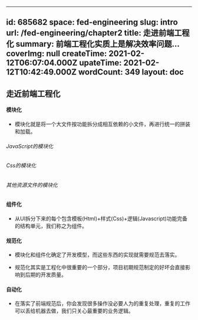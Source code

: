 
---
id: 685682
space: fed-engineering
slug: intro
url: /fed-engineering/chapter2
title: 走进前端工程化
summary: 前端工程化实质上是解决效率问题...
coverImg: null
createTime: 2021-02-12T06:07:04.000Z 
upateTime: 2021-02-12T10:42:49.000Z
wordCount: 349
layout: doc
---

## 走近前端工程化

#### 模块化

- 模块化就是将一个大文件按功能拆分成相互依赖的小文件，再进行统一的拼装和加载。

###### JavaScript的模块化


###### Css的模块化


###### 其他资源文件的模块化


#### 组件化

- 从UI拆分下来的每个包含模板(Html)+样式(Css)+逻辑(Javascript)功能完备的结构单元，我们称之为组件。


#### 规范化

- 模块化和组件化确定了开发模型，而这些东西的实现就需要规范去落实。

- 规范化其实是工程化中很重要的一个部分，项目初期规范制定的好坏会直接影响到后期的开发质量。


#### 自动化

- 在落实了前端规范后，你会发现很多操作没必要人为的重复处理，重复的工作可以丢给机器去做，我们只关心最重要的业务逻辑。